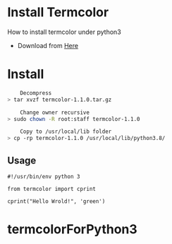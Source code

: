 # Install Termcolor 

 How to install termcolor under python3

- Download from <a href="https://pypi.org/project/termcolor/#files">Here</a>

# Install

```sh
    Decompress
> tar xvzf termcolor-1.1.0.tar.gz

    Change owner recursive
> sudo chown -R root:staff termcolor-1.1.0

    Copy to /usr/local/lib folder
> cp -rp termcolor-1.1.0 /usr/local/lib/python3.8/
```
## Usage

```
#!/usr/bin/env python 3

from termcolor import cprint

cprint("Hello Wrold!", 'green')
```


# termcolorForPython3
